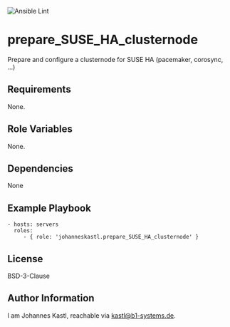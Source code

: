 ![Ansible Lint](https://github.com/johanneskastl/ansible-role-prepare_SUSE_HA_clusternode/workflows/Ansible%20Lint/badge.svg)

prepare_SUSE_HA_clusternode
=========

Prepare and configure a clusternode for SUSE HA (pacemaker, corosync, ...)

Requirements
------------

None.

Role Variables
--------------

None.

Dependencies
------------

None

Example Playbook
----------------

    - hosts: servers
      roles:
         - { role: 'johanneskastl.prepare_SUSE_HA_clusternode' }

License
-------

BSD-3-Clause

Author Information
------------------

I am Johannes Kastl, reachable via kastl@b1-systems.de.

